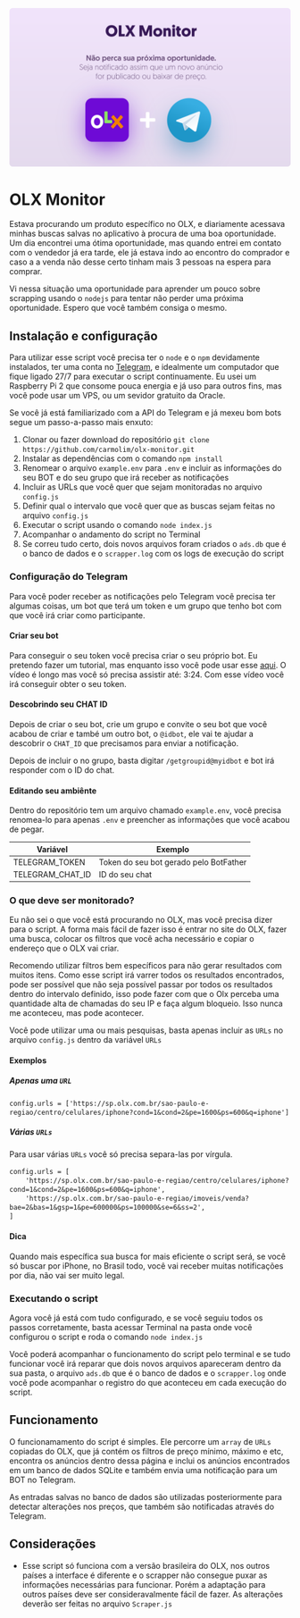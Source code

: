 <img alt="OLX Monitor" src="assets/olx-monitor-banner.png"></img>

# OLX Monitor

Estava procurando um produto específico no OLX, e diariamente acessava minhas buscas salvas no aplicativo à procura de uma boa oportunidade. Um dia encontrei uma ótima oportunidade, mas quando entrei em contato com o vendedor já era tarde, ele já estava indo ao encontro do comprador e caso a a venda não desse certo tinham mais 3 pessoas na espera para comprar.

Vi nessa situação uma oportunidade para aprender um pouco sobre scrapping usando o `nodejs` para tentar não perder uma próxima oportunidade. Espero que você também consiga o mesmo.

## Instalação e configuração

Para utilizar esse script você precisa ter o `node` e o `npm` devidamente instalados, ter uma conta no [Telegram](https://telegram.org/), e idealmente um computador que fique ligado 27/7 para executar o script continuamente. Eu usei um Raspberry Pi 2 que consome pouca energia e já uso para outros fins, mas você pode usar um VPS, ou um sevidor gratuito da Oracle.

Se você já está familiarizado com a API do Telegram e já mexeu bom bots segue um passo-a-passo mais enxuto:

1. Clonar ou fazer download do repositório `git clone https://github.com/carmolim/olx-monitor.git`
1. Instalar as dependências com o comando `npm install`
1. Renomear o arquivo `example.env` para `.env` e incluir as informações do seu BOT e do seu grupo que irá receber as notificações
1. Incluir as URLs que você quer que sejam monitoradas no arquivo `config.js`
1. Definir qual o intervalo que você quer que as buscas sejam feitas no arquivo `config.js`
1. Executar o script usando o comando `node index.js`
1. Acompanhar o andamento do script no Terminal
1. Se correu tudo certo, dois novos arquivos foram criados o `ads.db` que é o banco de dados e o `scrapper.log` com os logs de execução do script

### Configuração do Telegram

Para você poder receber as notificações pelo Telegram você precisa ter algumas coisas, um bot que terá um token e um grupo que tenho bot com que você irá criar como participante.

#### Criar seu bot

Para conseguir o seu token você precisa criar o seu próprio bot. Eu pretendo fazer um tutorial, mas enquanto isso você pode usar esse [aqui](https://www.youtube.com/watch?v=4u9JQR0-Bgc&feature=youtu.be&t=88). O vídeo é longo mas você só precisa assistir até: 3:24. Com esse vídeo você irá conseguir obter o seu token.

#### Descobrindo seu CHAT ID

Depois de criar o seu bot, crie um grupo e convite o seu bot que você acabou de criar e també um outro bot, o `@idbot`, ele vai te ajudar a descobrir o `CHAT_ID` que precisamos para enviar a notificação. 

Depois de incluir o no grupo, basta digitar `/getgroupid@myidbot` e bot irá responder com o ID do chat. 

#### Editando seu ambiênte

Dentro do repositório tem um arquivo chamado `example.env`, você precisa renomea-lo para apenas `.env` e preencher as informações que você acabou de pegar. 

| Variável          | Exemplo                                |
| ----------------- | -------------------------------------- |
| TELEGRAM_TOKEN    | Token do seu bot gerado pelo BotFather |
| TELEGRAM_CHAT\_ID | ID do seu chat                         |

### O que deve ser monitorado?

Eu não sei o que você está procurando no OLX, mas você precisa dizer para o script. A forma mais fácil de fazer isso é entrar no site do OLX, fazer uma busca, colocar os filtros que você acha necessário e copiar o endereço que o OLX vai criar.

Recomendo utilizar filtros bem específicos para não gerar resultados com muitos itens. Como esse script irá varrer todos os resultados encontrados, pode ser possível que não seja possível passar por todos os resultados dentro do intervalo definido, isso pode fazer com que o Olx perceba uma quantidade alta de chamadas do seu IP e faça algum bloqueio. Isso nunca me aconteceu, mas pode acontecer.

Você pode utilizar uma ou mais pesquisas, basta apenas incluir as `URLs` no arquivo `config.js` dentro da variável `URLs`

#### Exemplos

##### Apenas uma `URL`

```
config.urls = ['https://sp.olx.com.br/sao-paulo-e-regiao/centro/celulares/iphone?cond=1&cond=2&pe=1600&ps=600&q=iphone']
```

##### Várias `URLs`

Para usar várias `URLs` você só precisa separa-las por vírgula.

```
config.urls = [
    'https://sp.olx.com.br/sao-paulo-e-regiao/centro/celulares/iphone?cond=1&cond=2&pe=1600&ps=600&q=iphone',
    'https://sp.olx.com.br/sao-paulo-e-regiao/imoveis/venda?bae=2&bas=1&gsp=1&pe=600000&ps=100000&se=6&ss=2',
]
```

#### Dica

Quando mais específica sua busca for mais eficiente o script será, se você só buscar por iPhone, no Brasil todo, você vai receber muitas notificações por dia, não vai ser muito legal.

### Executando o script

Agora você já está com tudo configurado, e se você seguiu todos os passos corretamente, basta acessar Terminal na pasta onde você configurou o script e roda o comando `node index.js`

Você poderá acompanhar o funcionamento do script pelo terminal e se tudo funcionar você irá reparar que dois novos arquivos apareceram dentro da sua pasta, o arquivo `ads.db` que é o banco de dados e o `scrapper.log` onde você pode acompanhar o registro do que aconteceu em cada execução do script. 

## Funcionamento

O funcionamamento do script é simples. Ele percorre um `array` de `URLs` copiadas do OLX, que já contém os filtros de preço mínimo, máximo e etc, encontra os anúncios dentro dessa página e inclui os anúncios encontrados em um banco de dados SQLite e também envia uma notificação para um BOT no Telegram. 

As entradas salvas no banco de dados são utilizadas posteriormente para detectar alterações nos preços, que também são notificadas através do Telegram.


## Considerações

- Esse script só funciona com a versão brasileira do OLX, nos outros países a interface é diferente e o scrapper não consegue puxar as informações necessárias para funcionar. Porém a adaptação para outros países deve ser consideravalmente fácil de fazer. As alterações deverão ser feitas no arquivo `Scraper.js`
